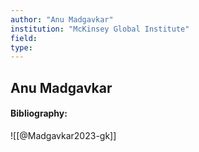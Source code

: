 ```yaml
---
author: "Anu Madgavkar"
institution: "McKinsey Global Institute"
field:
type:
---
```


## Anu Madgavkar
#### Bibliography:

![[@Madgavkar2023-gk]]